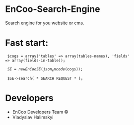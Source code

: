 # EnCoo-Search-Engine
Search engine for you website or cms. 


# Fast start:

<code> $cogs = array('tables' => array(tables-names), 'fields' => array(fields-in-table));</code>

<code> $SE = new EnCooSE(json_encode($cogs));</code>

<code> $SE->search( * SEARCH REQUEST * );</code>


# Developers

* EnCoo Developers Team ©
* Vladyslav Halimskyi
